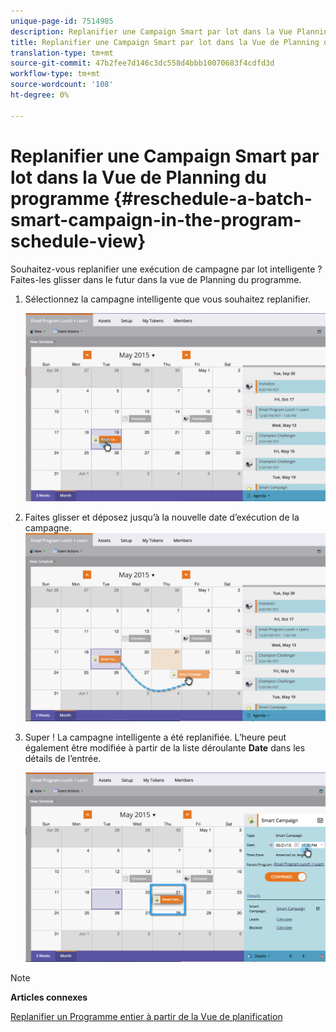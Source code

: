 ```yaml
---
unique-page-id: 7514985
description: Replanifier une Campaign Smart par lot dans la Vue Planning du programme - Docs marketing - Documentation du produit
title: Replanifier une Campaign Smart par lot dans la Vue de Planning du programme
translation-type: tm+mt
source-git-commit: 47b2fee7d146c3dc558d4bbb10070683f4cdfd3d
workflow-type: tm+mt
source-wordcount: '108'
ht-degree: 0%

---
```



# Replanifier une Campaign Smart par lot dans la Vue de Planning du programme {#reschedule-a-batch-smart-campaign-in-the-program-schedule-view}

Souhaitez-vous replanifier une exécution de campagne par lot intelligente ? Faites-les glisser dans le futur dans la vue de Planning du programme.

1. Sélectionnez la campagne intelligente que vous souhaitez replanifier.

   ![](assets/image2015-5-19-12-3a8-3a28.png)

1. Faites glisser et déposez jusqu’à la nouvelle date d’exécution de la campagne. ![](assets/image2015-5-19-12-3a12-3a1.png)

1. Super ! La campagne intelligente a été replanifiée. L’heure peut également être modifiée à partir de la liste déroulante **Date** dans les détails de l’entrée.

   ![](assets/image2015-5-19-12-3a15-3a38.png)

>[!NOTE]
>
>**Articles connexes**
>
>[Replanifier un Programme entier à partir de la Vue de planification](rescheduling-an-entire-program-from-the-schedule-view.md)

